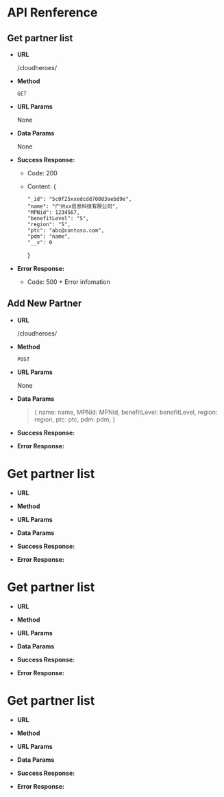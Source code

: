 # API Renference

## Get partner list

- **URL**

  /cloudheroes/

- **Method**

    `GET`

- **URL Params**

    None

- **Data Params**

    None

- **Success Response:**
  - Code: 200
  - Content:
  {

        "_id": "5c0f25xxedcdd70083aebd9e",
        "name": "广州xx信息科技有限公司",
        "MPNid": 1234567,
        "benefitLevel": "S",
        "region": "S",
        "ptc": "abc@contoso.com",
        "pdm": "name",
        "__v": 0
    }

- **Error Response:**
  - Code: 500 + Error infomation

## Add New Partner

- **URL**

  /cloudheroes/

- **Method**

  `POST`

- **URL Params**

  None

- **Data Params**

    > {
        name: name,
        MPNid: MPNid,
        benefitLevel: benefitLevel,
        region: region,
        ptc: ptc,
        pdm: pdm,
    }

- **Success Response:**

- **Error Response:**

# Get partner list

- **URL**

- **Method**

- **URL Params**

- **Data Params**

- **Success Response:**

- **Error Response:**

# Get partner list

- **URL**

- **Method**

- **URL Params**

- **Data Params**

- **Success Response:**

- **Error Response:**

# Get partner list

- **URL**

- **Method**

- **URL Params**

- **Data Params**

- **Success Response:**

- **Error Response:**